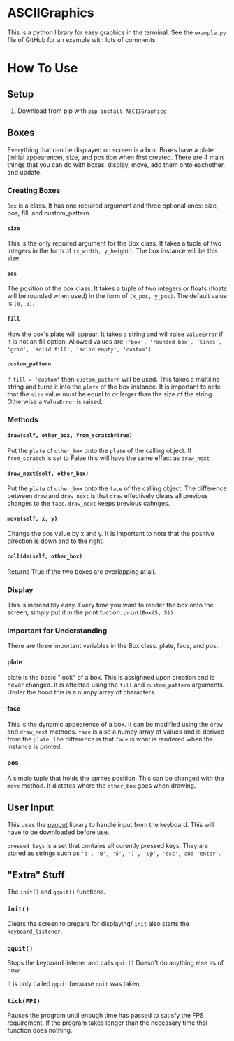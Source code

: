 # ASCIIGraphics

This is a python library for easy graphics in the terminal.
See the `example.py` file of GitHub for an example with lots of comments

# How To Use

## Setup

1. Download from pip with `pip install ASCIIGraphics`

## Boxes

Everything that can be displayed on screen is a box. Boxes have a plate (initial appearence), size, and position when first created. There are 4 main things that you can do with boxes: display, move, add them onto eachother, and update.

### Creating Boxes

`Box` is a class. It has one required argument and three optional ones: size, pos, fill, and custom_pattern.

#### `size`

This is the only required argument for the Box class. It takes a tuple of two integers in the form of `(x_width, y_height)`. The box instance will be this size.

#### `pos`

The position of the box class. It takes a tuple of two integers or floats (floats will be rounded when used) in the form of `(x_pos, y_pos)`. The default value is `(0, 0)`.

#### `fill`

How the box's plate will appear. It takes a string and will raise `ValueError` if it is not an fill option. Allowed values are `['box', 'rounded box', 'lines', 'grid', 'solid fill', 'solid empty', 'custom']`.

#### `custom_pattern`

If `fill = 'custom'` then `custom_pattern` will be used. This takes a multiline string and turns it into the `plate` of the box instance.
It is important to note that the `size` value must be equal to or larger than the size of the string. Otherwise a `ValueError` is raised.

### Methods

#### `draw(self, other_box, from_scratch=True)`

Put the `plate` of `other_box` onto the `plate` of the calling object.
If `from_scratch` is set to False this will have the same effect as `draw_next`

#### `draw_next(self, other_box)`

Put the `plate` of `other_box` onto the `face` of the calling object.
The difference between `draw` and `draw_next` is that `draw` effectively clears all previous changes to the `face`. `draw_next` keeps previous cahnges.

#### `move(self, x, y)`

Change the pos value by x and y.
It is important to note that the positive direction is down and to the right.

#### `collide(self, other_box)`

Returns True if the two boxes are overlapping at all.

### Display

This is increadibly easy. Every time you want to render the box onto the screen, simply put it in the print fuction.
`print(Box(5, 5))`

### Important for Understanding

There are three important variables in the Box class. plate, face, and pos.

#### plate

plate is the basic "look" of a box. This is assighned upon creation and is never changed. It is affected using the `fill` and `custom_pattern` arguments. Under the hood this is a numpy array of characters.

#### face

This is the dynamic appearence of a box. It can be modified using the `draw` and `draw_next` methods. `face` is also a numpy array of values and is derived from the `plate`. The difference is that `face` is what is rendered when the instance is printed.

#### pos

A simple tuple that holds the sprites position. This can be changed with the `move` method. It dictates where the `other_box` goes when drawing.

## User Input

This uses the [pynput](https://pynput.readthedocs.io/en/latest/) library to handle input from the keyboard. This will have to be downloaded before use.

`pressed_keys` is a set that contains all curently pressed keys.
They are stored as strings such as `'a', 'B', '5', ')', 'up', 'esc', and 'enter'`.

## "Extra" Stuff

The `init()` and `qquit()` functions.

### `init()`

Clears the screen to prepare for displaying/
`init` also starts the `keyboard_listener`.

### `qquit()`

Stops the keyboard listener and calls `quit()`
Doesn't do anything else as of now.

It is only called `qquit` becuase `quit` was taken.

### `tick(FPS)`

Pauses the program until enough time has passed to satisfy the FPS requirement.
If the program takes longer than the necessary time thsi function does nothing.
